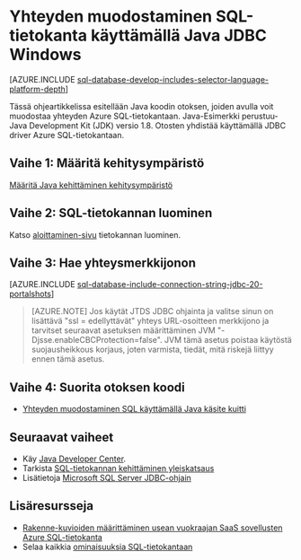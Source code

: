 <properties
    pageTitle="Yhteyden muodostaminen SQL-tietokanta käyttämällä Java JDBC Windows | Microsoft Azure"
    description="Esittää Java koodin otoksen avulla voit muodostaa yhteyden Azure SQL-tietokantaan. Esimerkissä JDBC, ja se suoritetaan Windows asiakastietokoneessa."
    services="sql-database"
    documentationCenter=""
    authors="LuisBosquez"
    manager="jhubbard"
    editor="genemi"/>


<tags
    ms.service="sql-database"
    ms.workload="drivers"
    ms.tgt_pltfrm="na"
    ms.devlang="java"
    ms.topic="article"
    ms.date="10/03/2016"
    ms.author="lbosq"/>


# <a name="connect-to-sql-database-by-using-java-with-jdbc-on-windows"></a>Yhteyden muodostaminen SQL-tietokanta käyttämällä Java JDBC Windows


[AZURE.INCLUDE [sql-database-develop-includes-selector-language-platform-depth](../../includes/sql-database-develop-includes-selector-language-platform-depth.md)] 


Tässä ohjeartikkelissa esitellään Java koodin otoksen, joiden avulla voit muodostaa yhteyden Azure SQL-tietokantaan. Java-Esimerkki perustuu-Java Development Kit (JDK) versio 1.8. Otosten yhdistää käyttämällä JDBC driver Azure SQL-tietokantaan.

## <a name="step-1--configure-development-environment"></a>Vaihe 1: Määritä kehitysympäristö

[Määritä Java kehittäminen kehitysympäristö](https://msdn.microsoft.com/library/mt720658.aspx)

## <a name="step-2-create-a-sql-database"></a>Vaihe 2: SQL-tietokannan luominen

Katso [aloittaminen-sivu](sql-database-get-started.md) tietokannan luominen.  

## <a name="step-3-get-connection-string"></a>Vaihe 3: Hae yhteysmerkkijonon

[AZURE.INCLUDE [sql-database-include-connection-string-jdbc-20-portalshots](../../includes/sql-database-include-connection-string-jdbc-20-portalshots.md)]

> [AZURE.NOTE] Jos käytät JTDS JDBC ohjainta ja valitse sinun on lisättävä "ssl = edellyttävät" yhteys URL-osoitteen merkkijono ja tarvitset seuraavat asetuksen määrittäminen JVM "-Djsse.enableCBCProtection=false". JVM tämä asetus poistaa käytöstä suojausheikkous korjaus, joten varmista, tiedät, mitä riskejä liittyy ennen tämä asetus.

## <a name="step-4-run-sample-code"></a>Vaihe 4: Suorita otoksen koodi

* [Yhteyden muodostaminen SQL käyttämällä Java käsite kuitti](https://msdn.microsoft.com/library/mt720656.aspx)

## <a name="next-steps"></a>Seuraavat vaiheet

* Käy [Java Developer Center](/develop/java/).
* Tarkista [SQL-tietokannan kehittäminen yleiskatsaus](sql-database-develop-overview.md)
* Lisätietoja [Microsoft SQL Server JDBC-ohjain](https://msdn.microsoft.com/library/mt484311.aspx)

## <a name="additional-resources"></a>Lisäresursseja 

* [Rakenne-kuvioiden määrittäminen usean vuokraajan SaaS sovellusten Azure SQL-tietokanta](sql-database-design-patterns-multi-tenancy-saas-applications.md)
* Selaa kaikkia [ominaisuuksia SQL-tietokantaan](https://azure.microsoft.com/services/sql-database/)

